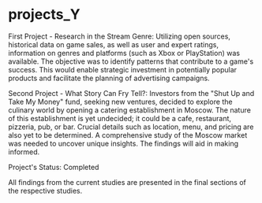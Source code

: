 # projects_Y

First Project - Research in the Stream Genre:
Utilizing open sources, historical data on game sales, as well as user and expert ratings, information on genres and platforms (such as Xbox or PlayStation) was available. The objective was to identify patterns that contribute to a game's success. This would enable strategic investment in potentially popular products and facilitate the planning of advertising campaigns.

Second Project - What Story Can Fry Tell?:
Investors from the "Shut Up and Take My Money" fund, seeking new ventures, decided to explore the culinary world by opening a catering establishment in Moscow. The nature of this establishment is yet undecided; it could be a cafe, restaurant, pizzeria, pub, or bar. Crucial details such as location, menu, and pricing are also yet to be determined. A comprehensive study of the Moscow market was needed to uncover unique insights. The findings will aid in making informed. 

Project's Status: Completed

All findings from the current studies are presented in the final sections of the respective studies.
